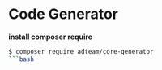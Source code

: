 # Code Generator #

**install composer require**

```bash
$ composer require adteam/core-generator
```bash

